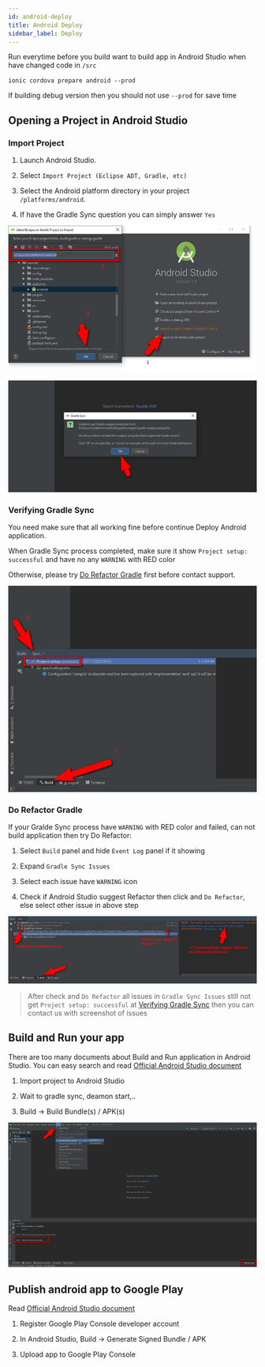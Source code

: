 ```yaml
---
id: android-deploy
title: Android Deploy
sidebar_label: Deploy
---
```


Run everytime before you build want to build app in Android Studio when have changed code in `/src`

```
ionic cordova prepare android --prod
```

If building debug version then you should not use `--prod` for save time

## Opening a Project in Android Studio

### Import Project

1. Launch Android Studio.

2. Select `Import Project (Eclipse ADT, Gradle, etc)`

3. Select the Android platform directory in your project `/platforms/android`.

4. If have the Gradle Sync question you can simply answer `Yes`

![](/docs/assets/build-android-import-android-studio.png)

![](/docs/assets/build-android-gradle-sync.png)

### Verifying Gradle Sync

You need make sure that all working fine before continue Deploy Android application.

When Gradle Sync process completed, make sure it show `Project setup: successful` and have no any `WARNING` with RED color

Otherwise, please try [Do Refactor Gradle](android-deploy.md#do-refactor-gradle) first before contact support.

![](/docs/assets/build-android-gradle-good.png)

### Do Refactor Gradle

If your Gralde Sync process have `WARNING` with RED color and failed, can not build application then try Do Refactor:

1. Select `Build` panel and hide `Event Log` panel if it showing

1. Expand `Gradle Sync Issues`

1. Select each issue have `WARNING` icon

1. Check if Android Studio suggest Refactor then click and `Do Refactor`, else select other issue in above step

![](/docs/assets/build-android-refactor.png)

> After check and `Do Refactor` all issues in `Gradle Sync Issues` still not get `Project setup: successful` at [Verifying Gradle Sync](android-deploy.md#verifying-gradle-sync) then you can contact us with screenshot of issues

## Build and Run your app

There are too many documents about Build and Run application in Android Studio. You can easy search and read [Official Android Studio document](https://developer.android.com/studio/run/index.html)

1. Import project to Android Studio

1. Wait to gradle sync, deamon start,..

1. Build -> Build Bundle(s) / APK(s)

![](/docs/assets/build-android-android-studio.png)

## Publish android app to Google Play

Read [Official Android Studio document](https://developer.android.com/studio/publish/upload-bundle)

1. Register Google Play Console developer account

1. In Android Studio, Build -> Generate Signed Bundle / APK

1. Upload app to Google Play Console

